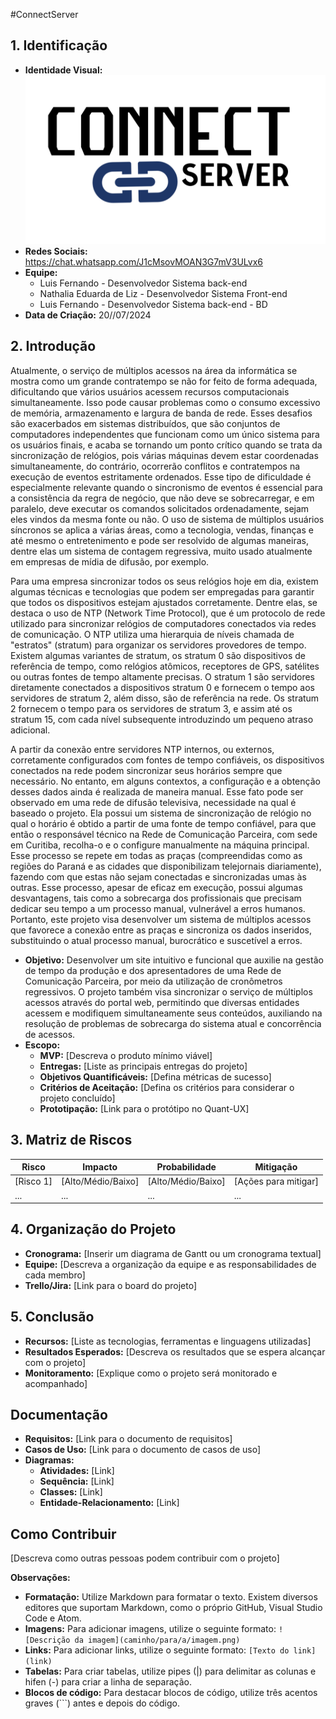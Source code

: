 #ConnectServer

## 1. Identificação

* **Identidade Visual:** ![LOGO CONNECT SERVER](https://github.com/LuisFernando1910/TCC_INFO4_REGRESSIVA/blob/main/Connect.png)
* **Redes Sociais:** https://chat.whatsapp.com/J1cMsovMOAN3G7mV3ULvx6
* **Equipe:**
  * Luis Fernando - Desenvolvedor Sistema back-end
  * Nathalia Eduarda de Liz - Desenvolvedor Sistema Front-end
  * Luis Fernando - Desenvolvedor Sistema back-end - BD
* **Data de Criação:** 20//07/2024

## 2. Introdução
Atualmente, o serviço de múltiplos acessos na área da informática se mostra como um grande contratempo se não for feito de forma adequada, dificultando que vários usuários acessem recursos computacionais simultaneamente. Isso pode causar problemas como o consumo excessivo de memória, armazenamento e largura de banda de rede. Esses desafios são exacerbados em sistemas distribuídos, que são conjuntos de computadores independentes que funcionam como um único sistema para os usuários finais, e acaba se tornando um ponto crítico quando se trata da sincronização de relógios, pois várias máquinas devem estar coordenadas simultaneamente, do contrário, ocorrerão conflitos e contratempos na execução de eventos estritamente ordenados. Esse tipo de dificuldade é especialmente relevante quando o sincronismo de eventos é essencial para a consistência da regra de negócio, que não deve se sobrecarregar, e em paralelo, deve executar os comandos solicitados ordenadamente, sejam eles vindos da mesma fonte ou não. O uso de sistema de múltiplos usuários síncronos se aplica a várias áreas, como a tecnologia, vendas, finanças e até mesmo o entretenimento e pode ser resolvido de algumas maneiras, dentre elas um sistema de contagem regressiva, muito usado atualmente em empresas de mídia de difusão, por exemplo. 

Para uma empresa sincronizar todos os seus relógios hoje em dia, existem algumas técnicas e tecnologias que podem ser empregadas para garantir que todos os dispositivos estejam ajustados corretamente. Dentre elas, se destaca o uso de NTP (Network Time Protocol), que é um protocolo de rede utilizado para sincronizar relógios de computadores conectados via redes de comunicação. O NTP utiliza uma hierarquia de níveis chamada de "estratos" (stratum) para organizar os servidores provedores de tempo. Existem algumas variantes de stratum, os stratum 0 são dispositivos de referência de tempo, como relógios atômicos, receptores de GPS, satélites ou outras fontes de tempo altamente precisas. O stratum 1 são servidores diretamente conectados a dispositivos stratum 0 e fornecem o tempo aos servidores de stratum 2, além disso, são de referência na rede. Os stratum 2 fornecem o tempo para os servidores de stratum 3, e assim até os stratum 15, com cada nível subsequente introduzindo um pequeno atraso adicional.

A partir da conexão entre servidores NTP internos, ou externos, corretamente configurados com fontes de tempo confiáveis, os dispositivos conectados na  rede podem sincronizar seus horários sempre que necessário. No entanto, em alguns contextos, a configuração e a obtenção desses dados ainda é realizada de maneira manual. Esse fato pode ser observado em uma rede de difusão televisiva, necessidade na qual é baseado o projeto. Ela possui um sistema de sincronização de relógio no qual o horário é obtido a partir de uma fonte de tempo confiável, para que  então o responsável técnico na Rede de Comunicação Parceira, com  sede em  Curitiba, recolha-o  e o configure  manualmente na máquina principal. Esse processo se repete em todas as praças (compreendidas como as regiões do Paraná e as cidades que disponibilizam telejornais diariamente), fazendo com que estas não sejam conectadas e sincronizadas umas às outras. Esse processo, apesar de eficaz em execução, possui algumas  desvantagens, tais como a sobrecarga dos profissionais que precisam dedicar seu tempo a um processo manual, vulnerável a erros humanos. Portanto, este projeto visa desenvolver um sistema de múltiplos acessos que favorece a conexão entre as praças e sincroniza os dados inseridos, substituindo o atual processo manual, burocrático e suscetível a erros.      

* **Objetivo:** Desenvolver um site intuitivo e funcional que auxilie na gestão de tempo da produção e dos apresentadores de uma Rede de Comunicação Parceira, por meio da utilização de cronômetros regressivos. O projeto também visa sincronizar o serviço de múltiplos acessos através do portal web, permitindo que diversas entidades acessem e modifiquem simultaneamente seus conteúdos, auxiliando na resolução de problemas de sobrecarga do sistema atual e concorrência de acessos.
* **Escopo:**
  * **MVP:** [Descreva o produto mínimo viável]
  * **Entregas:** [Liste as principais entregas do projeto]
  * **Objetivos Quantificáveis:** [Defina métricas de sucesso]
  * **Critérios de Aceitação:** [Defina os critérios para considerar o projeto concluído]
  * **Prototipação:** [Link para o protótipo no Quant-UX]

## 3. Matriz de Riscos

| Risco | Impacto | Probabilidade | Mitigação |
|---|---|---|---|
| [Risco 1] | [Alto/Médio/Baixo] | [Alto/Médio/Baixo] | [Ações para mitigar] |
| ... | ... | ... | ... |

## 4. Organização do Projeto

* **Cronograma:** [Inserir um diagrama de Gantt ou um cronograma textual]
* **Equipe:** [Descreva a organização da equipe e as responsabilidades de cada membro]
* **Trello/Jira:** [Link para o board do projeto]

## 5. Conclusão

* **Recursos:** [Liste as tecnologias, ferramentas e linguagens utilizadas]
* **Resultados Esperados:** [Descreva os resultados que se espera alcançar com o projeto]
* **Monitoramento:** [Explique como o projeto será monitorado e acompanhado]

## Documentação

* **Requisitos:** [Link para o documento de requisitos]
* **Casos de Uso:** [Link para o documento de casos de uso]
* **Diagramas:**
  * **Atividades:** [Link]
  * **Sequência:** [Link]
  * **Classes:** [Link]
  * **Entidade-Relacionamento:** [Link]

## Como Contribuir

[Descreva como outras pessoas podem contribuir com o projeto]

**Observações:**

* **Formatação:** Utilize Markdown para formatar o texto. Existem diversos editores que suportam Markdown, como o próprio GitHub, Visual Studio Code e Atom.
* **Imagens:** Para adicionar imagens, utilize o seguinte formato: `![Descrição da imagem](caminho/para/a/imagem.png)`
* **Links:** Para adicionar links, utilize o seguinte formato: `[Texto do link](link)`
* **Tabelas:** Para criar tabelas, utilize pipes (|) para delimitar as colunas e hifen (-) para criar a linha de separação.
* **Blocos de código:** Para destacar blocos de código, utilize três acentos graves (```) antes e depois do código.
